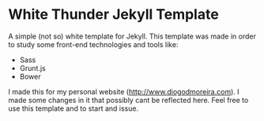 White Thunder Jekyll Template
================

A simple (not so) white template for Jekyll. This template was made in order to study some front-end technologies and tools like:

- Sass
- Grunt.js
- Bower

I made this for my personal website (http://www.diogodmoreira.com). I made some changes in it that possibly cant be reflected here. Feel free to use this template and to start and issue.